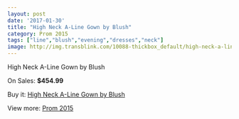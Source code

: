 ```yaml
---
layout: post
date: '2017-01-30'
title: "High Neck A-Line Gown by Blush"
category: Prom 2015
tags: ["line","blush","evening","dresses","neck"]
image: http://img.transblink.com/10088-thickbox_default/high-neck-a-line-gown-by-blush.jpg
---
```

High Neck A-Line Gown by Blush

On Sales: **$454.99**
<a href="https://www.transblink.com/en/prom-2015/3272-high-neck-a-line-gown-by-blush.html"><amp-img layout="responsive" width="600" height="600" src="//img.transblink.com/10088-thickbox_default/high-neck-a-line-gown-by-blush.jpg" alt="High Neck A-Line Gown by Blush 0" /></a>
<a href="https://www.transblink.com/en/prom-2015/3272-high-neck-a-line-gown-by-blush.html"><amp-img layout="responsive" width="600" height="600" src="//img.transblink.com/10091-thickbox_default/high-neck-a-line-gown-by-blush.jpg" alt="High Neck A-Line Gown by Blush 1" /></a>
<a href="https://www.transblink.com/en/prom-2015/3272-high-neck-a-line-gown-by-blush.html"><amp-img layout="responsive" width="600" height="600" src="//img.transblink.com/10090-thickbox_default/high-neck-a-line-gown-by-blush.jpg" alt="High Neck A-Line Gown by Blush 2" /></a>
<a href="https://www.transblink.com/en/prom-2015/3272-high-neck-a-line-gown-by-blush.html"><amp-img layout="responsive" width="600" height="600" src="//img.transblink.com/10089-thickbox_default/high-neck-a-line-gown-by-blush.jpg" alt="High Neck A-Line Gown by Blush 3" /></a>

Buy it: [High Neck A-Line Gown by Blush](https://www.transblink.com/en/prom-2015/3272-high-neck-a-line-gown-by-blush.html "High Neck A-Line Gown by Blush")

View more: [Prom 2015](https://www.transblink.com/en/10-prom-2015 "Prom 2015")